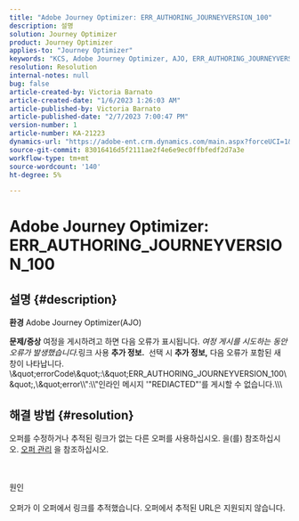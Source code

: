 ```yaml
---
title: "Adobe Journey Optimizer: ERR_AUTHORING_JOURNEYVERSION_100"
description: 설명
solution: Journey Optimizer
product: Journey Optimizer
applies-to: "Journey Optimizer"
keywords: "KCS, Adobe Journey Optimizer, AJO, ERR_AUTHORING_JOURNEYVERSION_100, 게시 여정"
resolution: Resolution
internal-notes: null
bug: false
article-created-by: Victoria Barnato
article-created-date: "1/6/2023 1:26:03 AM"
article-published-by: Victoria Barnato
article-published-date: "2/7/2023 7:00:47 PM"
version-number: 1
article-number: KA-21223
dynamics-url: "https://adobe-ent.crm.dynamics.com/main.aspx?forceUCI=1&pagetype=entityrecord&etn=knowledgearticle&id=e6469711-618d-ed11-81ac-6045bd006239"
source-git-commit: 83016416d5f2111ae2f4e6e9ec0ffbfedf2d7a3e
workflow-type: tm+mt
source-wordcount: '140'
ht-degree: 5%

---
```


# Adobe Journey Optimizer: ERR_AUTHORING_JOURNEYVERSION_100

## 설명 {#description}

<b>환경</b>
Adobe Journey Optimizer(AJO)


<b>문제/증상</b>
여정을 게시하려고 하면 다음 오류가 표시됩니다. *여정 게시를 시도하는 동안 오류가 발생했습니다.*&#x200B;링크 사용 <b>추가 정보.</b>  선택 시 <b>추가 정보,</b> 다음 오류가 포함된 새 창이 나타납니다. \\\&quot;errorCode\\\&quot;:\\\&quot;ERR_AUTHORING_JOURNEYVERSION_100\\\&quot;,\\\&quot;error\\\\&quot;:\\\\&quot;인라인 메시지 &#39;&quot;REDIACTED&quot;&#39;를 게시할 수 없습니다.\\\\\\

## 해결 방법 {#resolution}


오퍼를 수정하거나 추적된 링크가 없는 다른 오퍼를 사용하십시오. 을(를) 참조하십시오. [오퍼 관리](https://experienceleague.adobe.com/docs/journey-optimizer/using/offer-decisioning/managing-offers-in-the-offer-library/configure-offers/creating-personalized-offers.html?lang=en#offer-list) 을 참조하십시오.


<br><br>원인<br><br>
오퍼가 이 오퍼에서 링크를 추적했습니다. 오퍼에서 추적된 URL은 지원되지 않습니다.
